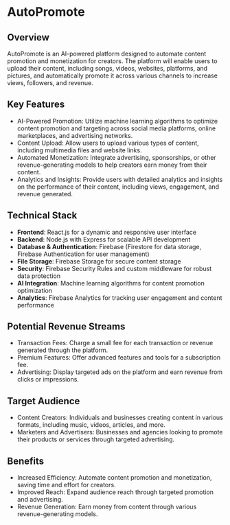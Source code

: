 # AutoPromote

## Overview
AutoPromote is an AI-powered platform designed to automate content promotion and monetization for creators. The platform will enable users to upload their content, including songs, videos, websites, platforms, and pictures, and automatically promote it across various channels to increase views, followers, and revenue.

## Key Features
- AI-Powered Promotion: Utilize machine learning algorithms to optimize content promotion and targeting across social media platforms, online marketplaces, and advertising networks.
- Content Upload: Allow users to upload various types of content, including multimedia files and website links.
- Automated Monetization: Integrate advertising, sponsorships, or other revenue-generating models to help creators earn money from their content.
- Analytics and Insights: Provide users with detailed analytics and insights on the performance of their content, including views, engagement, and revenue generated.

## Technical Stack
- **Frontend**: React.js for a dynamic and responsive user interface
- **Backend**: Node.js with Express for scalable API development
- **Database & Authentication**: Firebase (Firestore for data storage, Firebase Authentication for user management)
- **File Storage**: Firebase Storage for secure content storage
- **Security**: Firebase Security Rules and custom middleware for robust data protection
- **AI Integration**: Machine learning algorithms for content promotion optimization
- **Analytics**: Firebase Analytics for tracking user engagement and content performance

## Potential Revenue Streams
- Transaction Fees: Charge a small fee for each transaction or revenue generated through the platform.
- Premium Features: Offer advanced features and tools for a subscription fee.
- Advertising: Display targeted ads on the platform and earn revenue from clicks or impressions.

## Target Audience
- Content Creators: Individuals and businesses creating content in various formats, including music, videos, articles, and more.
- Marketers and Advertisers: Businesses and agencies looking to promote their products or services through targeted advertising.

## Benefits
- Increased Efficiency: Automate content promotion and monetization, saving time and effort for creators.
- Improved Reach: Expand audience reach through targeted promotion and advertising.
- Revenue Generation: Earn money from content through various revenue-generating models.
